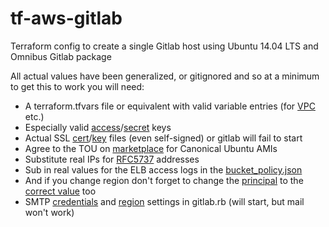 # tf-aws-gitlab
Terraform config to create a single Gitlab host using Ubuntu 14.04 LTS and Omnibus Gitlab package

All actual values have been generalized, or gitignored and so at a minimum to get this to work you will need:

- A terraform.tfvars file or equivalent with valid variable entries (for [VPC](https://github.com/comerford/tf-aws-gitlab/blob/master/terraform.tfvars.example#L12) etc.)
- Especially valid [access](https://github.com/comerford/tf-aws-gitlab/blob/master/terraform.tfvars.example#L3)/[secret](https://github.com/comerford/tf-aws-gitlab/blob/master/terraform.tfvars.example#L4) keys 
- Actual SSL [cert](https://github.com/comerford/tf-aws-gitlab/blob/master/conf/gitlab.rb#L467)/[key](https://github.com/comerford/tf-aws-gitlab/blob/master/conf/gitlab.rb#L468) files (even self-signed) or gitlab will fail to start
- Agree to the TOU on [marketplace](https://aws.amazon.com/marketplace/pp/B00JV9TBA6/) for Canonical Ubuntu AMIs
- Substitute real IPs for [RFC5737](https://tools.ietf.org/html/rfc5737) addresses
- Sub in real values for the ELB access logs in the [bucket_policy.json](https://github.com/comerford/tf-aws-gitlab/blob/master/bucket_policy.json#L12)
- And if you change region don't forget to change the [principal](https://github.com/comerford/tf-aws-gitlab/blob/master/bucket_policy.json#L9) to the [correct value](http://docs.aws.amazon.com/ElasticLoadBalancing/latest/DeveloperGuide/enable-access-logs.html#attach-bucket-policy) too
- SMTP [credentials](https://github.com/comerford/tf-aws-gitlab/blob/master/conf/gitlab.rb#L290) and [region](https://github.com/comerford/tf-aws-gitlab/blob/master/conf/gitlab.rb#L288) settings in gitlab.rb (will start, but mail won't work)
